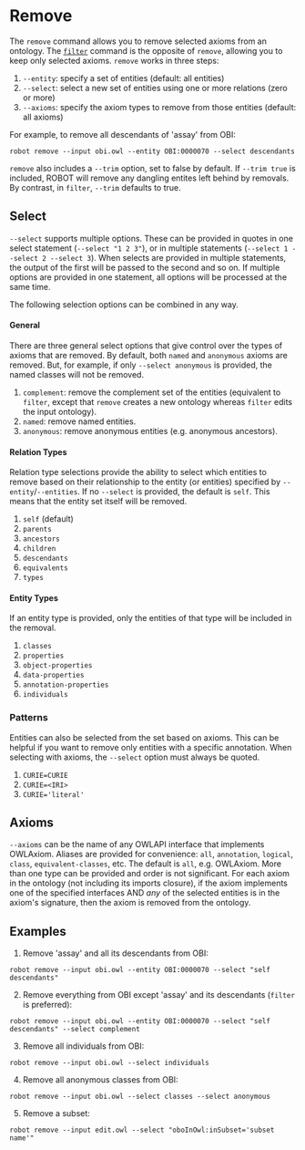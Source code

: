 # Remove

The `remove` command allows you to remove selected axioms from an ontology. The [`filter`](/filter) command is the opposite of `remove`, allowing you to keep only selected axioms. `remove` works in three steps:

1. `--entity`: specify a set of entities (default: all entities)
2. `--select`: select a new set of entities using one or more relations (zero or more)
3. `--axioms`: specify the axiom types to remove from those entities (default: all axioms)

For example, to remove all descendants of 'assay' from OBI:

```
robot remove --input obi.owl --entity OBI:0000070 --select descendants
```

`remove` also includes a `--trim` option, set to false by default. If `--trim true` is included, ROBOT will remove any dangling entites left behind by removals. By contrast, in `filter`, `--trim` defaults to true.

## Select

`--select` supports multiple options. These can be provided in quotes in one select statement (`--select "1 2 3"`), or in multiple statements (`--select 1 --select 2 --select 3`). When selects are provided in multiple statements, the output of the first will be passed to the second and so on. If multiple options are provided in one statement, all options will be processed at the same time.

The following selection options can be combined in any way.

#### General

There are three general select options that give control over the types of axioms that are removed. By default, both `named` and `anonymous` axioms are removed. But, for example, if only `--select anonymous` is provided, the named classes will not be removed.

1. `complement`: remove the complement set of the entities (equivalent to `filter`, except that `remove` creates a new ontology whereas `filter` edits the input ontology).
2. `named`: remove named entities.
3. `anonymous`: remove anonymous entities (e.g. anonymous ancestors).

#### Relation Types

Relation type selections provide the ability to select which entities to remove based on their relationship to the entity (or entities) specified by `--entity`/`--entities`. If no `--select` is provided, the default is `self`. This means that the entity set itself will be removed.

1. `self` (default)
2. `parents`
3. `ancestors`
4. `children`
5. `descendants`
6. `equivalents`
7. `types`

#### Entity Types

If an entity type is provided, only the entities of that type will be included in the removal.

1. `classes`
2. `properties`
3. `object-properties`
4. `data-properties`
5. `annotation-properties`
6. `individuals`

### Patterns

Entities can also be selected from the set based on axioms. This can be helpful if you want to remove only entities with a specific annotation. When selecting with axioms, the `--select` option must always be quoted.

1. `CURIE=CURIE`
2. `CURIE=<IRI>`
3. `CURIE='literal'`

## Axioms

`--axioms` can be the name of any OWLAPI interface that implements OWLAxiom. Aliases are provided for convenience: `all`, `annotation`, `logical`, `class`, `equivalent-classes`, etc. The default is `all`, e.g. OWLAxiom. More than one type can be provided and order is not significant. For each axiom in the ontology (not including its imports closure), if the axiom implements one of the specified interfaces AND *any* of the selected entities is in the axiom's signature, then the axiom is removed from the ontology.

## Examples

1. Remove 'assay' and all its descendants from OBI:

```
robot remove --input obi.owl --entity OBI:0000070 --select "self descendants"
```

2. Remove everything from OBI except 'assay' and its descendants (`filter` is preferred):

```
robot remove --input obi.owl --entity OBI:0000070 --select "self descendants" --select complement
```

3. Remove all individuals from OBI:

```
robot remove --input obi.owl --select individuals
```

4. Remove all anonymous classes from OBI:

```
robot remove --input obi.owl --select classes --select anonymous
```

5. Remove a subset:

```
robot remove --input edit.owl --select "oboInOwl:inSubset='subset name'"
```
